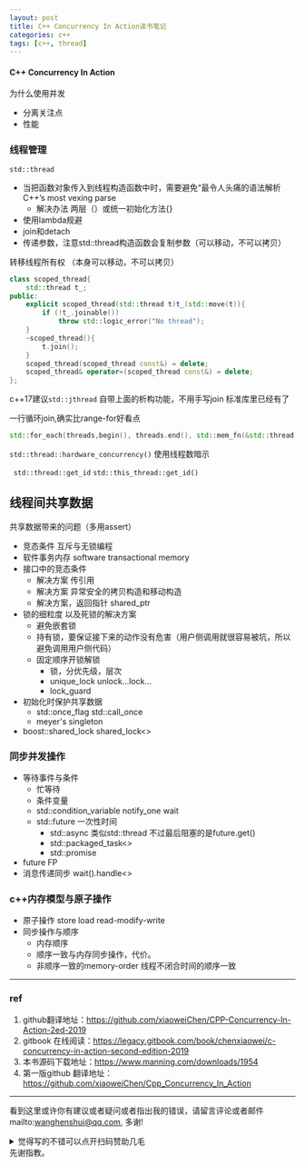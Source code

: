 ```yaml
---
layout: post
title: C++ Concurrency In Action读书笔记
categories: c++
tags: [c++, thread]
---
```


  

#### C++ Concurrency In Action

 为什么使用并发

- 分离关注点
- 性能

### 线程管理

`std::thread`

- 当把函数对象传入到线程构造函数中时，需要避免“最令人头痛的语法解析C++’s most vexing parse
  - 解决办法 两层（）或统一初始化方法{}
- 使用lambda规避
- join和detach
- 传递参数，注意std::thread构造函数会复制参数（可以移动，不可以拷贝）

转移线程所有权 （本身可以移动，不可以拷贝）

```c++
class scoped_thread{
    std::thread t_;
public:
    explicit scoped_thread(std::thread t)t_(std::move(t)){
        if (!t_.joinable())
            throw std::logic_error("No thread");
    }
    ~scoped_thread(){
        t.join();
    }
    scoped_thread(scoped_thread const&) = delete;
    scoped_thread& operator=(scoped_thread const&) = delete;
};
```



c++17建议`std::jthread` 自带上面的析构功能，不用手写join 标准库里已经有了

  一行循环join,确实比range-for好看点

```c++
std::for_each(threads,begin(), threads.end(), std::mem_fn(&std::thread::join));
```



`std::thread::hardware_concurrency()` 使用线程数暗示

` std::thread::get_id`  `std::this_thread::get_id()`

## 线程间共享数据

共享数据带来的问题（多用assert）

- 竞态条件 互斥与无锁编程
- 软件事务内存 software transactional memory
- 接口中的竞态条件
  - 解决方案 传引用
  - 解决方案 异常安全的拷贝构造和移动构造
  - 解决方案，返回指针 shared_ptr
- 锁的细粒度 以及死锁的解决方案
  - 避免嵌套锁
  - 持有锁，要保证接下来的动作没有危害（用户侧调用就很容易被坑，所以避免调用用户侧代码）
  - 固定顺序开锁解锁
    - 锁，分优先级，层次
    - unique_lock unlock...lock...
    - lock_guard
- 初始化时保护共享数据
  - std::once_flag std::call_once
  - meyer's singleton
- boost::shared_lock shared_lock<>

### 

### 同步并发操作

- 等待事件与条件
  - 忙等待
  - 条件变量
  - std::condition_variable notify_one wait
  - std::future  一次性时间
    - std::async 类似std::thread 不过最后阻塞的是future.get()
    - std::packaged_task<>
    - std::promise
- future FP
- 消息传递同步 wait().handle<>

### 

### c++内存模型与原子操作

- 原子操作 store load read-modify-write
- 同步操作与顺序
  - 内存顺序
  - 顺序一致与内存同步操作，代价。
  - 非顺序一致的memory-order 线程不闭合时间的顺序一致

---

### ref

1. github翻译地址：https://github.com/xiaoweiChen/CPP-Concurrency-In-Action-2ed-2019
2. gitbook 在线阅读：https://legacy.gitbook.com/book/chenxiaowei/c-concurrency-in-action-second-edition-2019
3. 本书源码下载地址：https://www.manning.com/downloads/1954
4. 第一版github 翻译地址：https://github.com/xiaoweiChen/Cpp_Concurrency_In_Action

---

看到这里或许你有建议或者疑问或者指出我的错误，请留言评论或者邮件mailto:wanghenshui@qq.com, 多谢! 
<details>
<summary>觉得写的不错可以点开扫码赞助几毛</summary>
![微信转账](https://wanghenshui.github.io/assets/wepay.png)
</details> 先谢指教。
